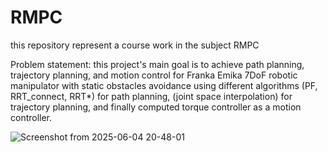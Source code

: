 # RMPC
this repository represent a course work in the subject RMPC

Problem statement:
this project's main goal is to achieve path planning, trajectory planning, and motion control for Franka Emika 7DoF robotic manipulator with static obstacles avoidance using different algorithms (PF, RRT_connect, RRT*) for path planning, (joint space interpolation) for trajectory planning, and finally computed torque controller as a motion controller.

![Screenshot from 2025-06-04 20-48-01](https://github.com/user-attachments/assets/12d3fabd-39e8-498b-a1fb-6dbca21dab5f)

